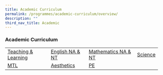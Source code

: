 ```yaml
---
title: Academic Curriculum
permalink: /programmes/academic-curriculum/overview/
description: ""
third_nav_title: Academic
---
```

### Academic Curriculum

|  |  |  |  |
|---|---|---|---|
|[Teaching & Learning](/programmes/academic-curriculum/english/)  | [English NA & NT](/programmes/academic-curriculum/english/) | [Mathematics NA & NT](/programmes/academic-curriculum/mathematics/) | [Science](/programmes/academic-curriculum/science/) |
| [MTL](/programmes/academic-curriculum/mother-tongue-languages/) | [Aesthetics](/programmes/academic-curriculum/aesthetics/) | [PE](/programmes/academic-curriculum/physical-education/)|  |